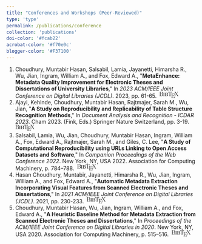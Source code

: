 ```yaml
---
title: "Conferences and Workshops (Peer-Reviewed)"
type: 'type'
permalink: /publications/conference
collection: 'publications'
doi-color: '#fcab22'
acrobat-color: '#f70e0c'
blogger-color: '#F37100'
---
```

1. Choudhury, Muntabir Hasan, Salsabil, Lamia, Jayanetti, Himarsha R., Wu, Jian, Ingram, William A., and Fox, Edward A., "**MetaEnhance: Metadata Quality Improvement for Electronic Theses and Dissertations of University Libraries**," In *2023 ACM/IEEE Joint Conference on Digital Libraries (JCDL)*. 2023, pp. 61-65. <a href='https://dx.doi.org/10.1109/JCDL57899.2023.00019' target='_blank'><i class='ai ai-fw ai-doi' style='color: {{ page.doi-color }}'></i></a> &nbsp;<a href='/publications/bibtex#choudhury-jcdl23' target='_blank' class='btn btn--mcwbibtex'><img src='../images/BibTeX_logo-16px-high.png'/></a>
1. Ajayi, Kehinde, Choudhury, Muntabir Hasan, Rajtmajer, Sarah M., Wu, Jian, "**A Study on Reproducibility and Replicability of Table Structure Recognition Methods**," In *Document Analysis and Recognition - ICDAR 2023*. Cham 2023. (Fink, Eds.) Springer Nature Switzerland, pp. 3-19. &nbsp;<a href='/publications/bibtex#ajayi-icdar23' target='_blank' class='btn btn--mcwbibtex'><img src='../images/BibTeX_logo-16px-high.png'/></a>
1. Salsabil, Lamia, Wu, Jian, Choudhury, Muntabir Hasan, Ingram, William A., Fox, Edward A., Rajtmajer, Sarah M., and Giles, C. Lee, "**A Study of Computational Reproducibility using URLs Linking to Open Access Datasets and Software**," In *Companion Proceedings of the Web Conference 2022*. New York, NY, USA 2022. Association for Computing Machinery, p. 784–788. <a href='https://doi.org/10.1145/3487553.3524658' target='_blank'><i class='fas fa-fw fa-link'></i></a> <a href='https://dx.doi.org/10.1145/3487553.3524658' target='_blank'><i class='ai ai-fw ai-doi' style='color: {{ page.doi-color }}'></i></a> &nbsp;<a href='/publications/bibtex#salsabil-SciK22' target='_blank' class='btn btn--mcwbibtex'><img src='../images/BibTeX_logo-16px-high.png'/></a>
1. Hasan Choudhury, Muntabir, Jayanetti, Himarsha R., Wu, Jian, Ingram, William A., and Fox, Edward A., "**Automatic Metadata Extraction Incorporating Visual Features from Scanned Electronic Theses and Dissertations**," In *2021 ACM/IEEE Joint Conference on Digital Libraries (JCDL)*. 2021, pp. 230-233. <a href='https://dx.doi.org/10.1109/JCDL52503.2021.00066' target='_blank'><i class='ai ai-fw ai-doi' style='color: {{ page.doi-color }}'></i></a> &nbsp;<a href='/publications/bibtex#choudhury-autometa-jcdl21' target='_blank' class='btn btn--mcwbibtex'><img src='../images/BibTeX_logo-16px-high.png'/></a>
1. Choudhury, Muntabir Hasan, Wu, Jian, Ingram, William A., and Fox, Edward A., "**A Heuristic Baseline Method for Metadata Extraction from Scanned Electronic Theses and Dissertations**," In *Proceedings of the ACM/IEEE Joint Conference on Digital Libraries in 2020*. New York, NY, USA 2020. Association for Computing Machinery, p. 515–516. <a href='https://doi.org/10.1145/3383583.3398590' target='_blank'><i class='fas fa-fw fa-link'></i></a> <a href='https://dx.doi.org/10.1145/3383583.3398590' target='_blank'><i class='ai ai-fw ai-doi' style='color: {{ page.doi-color }}'></i></a> &nbsp;<a href='/publications/bibtex#choudhury-heuristics-jcdl20' target='_blank' class='btn btn--mcwbibtex'><img src='../images/BibTeX_logo-16px-high.png'/></a>
